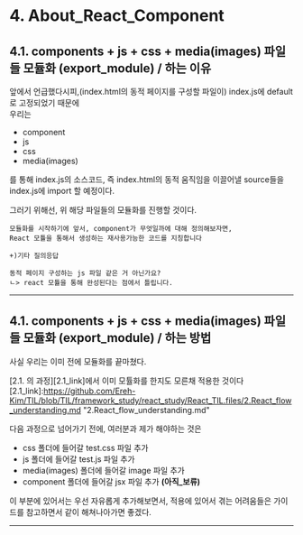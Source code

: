 # 4. About_React_Component   
   
## 4.1. components + js + css + media(images) 파일들 모듈화 **(export_module)** / 하는 이유   
   
앞에서 언급했다시피,(index.html의 동적 페이지를 구성할 파일이) index.js에 default로 고정되었기 때문에   
우리는   
   
* component   
* js   
* css   
* media(images)   
   
를 통해 index.js의 소스코드, 즉 index.html의 동적 움직임을 이끌어낼 source들을 index.js에 import 할 예정이다.   
   
그러기 위해선, 위 해당 파일들의 모듈화를 진행할 것이다.   
    
    
    모듈화를 시작하기에 앞서, component가 무엇일까에 대해 정의해보자면,   
    React 모튤을 통해서 생성하는 재사용가능한 코드를 지칭합니다   
   
    +)기타 질의응답

    동적 페이지 구성하는 js 파일 같은 거 아닌가요?   
    ㄴ> react 모튤을 통해 완성된다는 점에서 틀립니다.   
   
* * *

## 4.1. components + js + css + media(images) 파일들 모듈화 **(export_module)** / 하는 방법   

사실 우리는 이미 전에 모듈화를 끝마쳤다.   
   
[2.1. 의 과정][2.1_link]에서 이미 모튤화를 한지도 모른채 적용한 것이다   
[2.1_link]:https://github.com/Ereh-Kim/TIL/blob/TIL/framework_study/react_study/React_TIL.files/2.React_flow_understanding.md "2.React_flow_understanding.md"
   
다음 과정으로 넘어가기 전에, 여러분과 제가 해야하는 것은   
* css 폴더에 들어갈 test.css 파일 추가   
* js 폴더에 들어갈 test.js 파일 추가  
* media(images) 폴더에 들어갈 image 파일 추가   
* component 폴더에 들어갈 jsx 파일 추가 **(아직_보류)**
   
이 부분에 있어서는 우선 자유롭게 추가해보면서, 적용에 있어서 겪는 어려움들은 가이드를 참고하면서 같이 해쳐나아가면 좋겠다.  
   
* * *